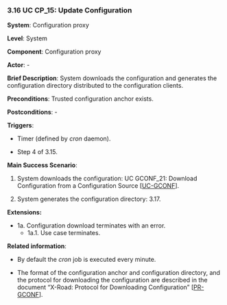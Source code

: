 ### 3.16 UC CP\_15: Update Configuration

**System**: Configuration proxy

**Level**: System

**Component**: Configuration proxy

**Actor**: -

**Brief Description**: System downloads the configuration and generates
the configuration directory distributed to the configuration clients.

**Preconditions**: Trusted configuration anchor exists.

**Postconditions**: -

**Triggers**:

-   Timer (defined by *cron* daemon).

-   Step 4 of 3.15.

**Main Success Scenario**:

1.  System downloads the configuration: UC GCONF\_21: Download
    Configuration from a Configuration Source \[[UC-GCONF](#Ref_UC-GCONF)\].

2.  System generates the configuration directory: 3.17.

**Extensions:**

- 1a. Configuration download terminates with an error.
    - 1a.1. Use case terminates.

**Related information**:

-   By default the *cron* job is executed every
    minute. 

-   The format of the configuration anchor and configuration directory,
    and the protocol for downloading the configuration are described in
    the document “X-Road: Protocol for Downloading Configuration”
    \[[PR-GCONF](#Ref_PR-GCONF)\].